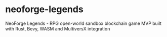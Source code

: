 # neoforge-legends
NeoForge Legends - RPG open-world sandbox blockchain game MVP built with Rust, Bevy, WASM and MultiversX integration
